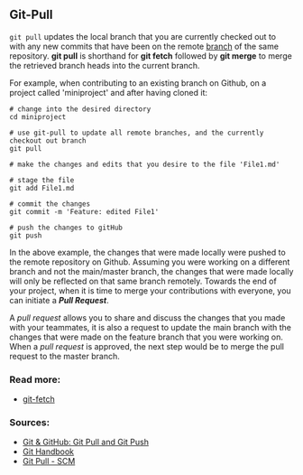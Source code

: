 ## Git-Pull

`git pull` updates the local branch that you are currently checked out to with any new commits that have been on the remote [branch](/Sections/Branch.md) of the same repository. **git pull** is shorthand for **git fetch** followed by **git merge** to merge the retrieved branch heads into the current branch.

For example, when contributing to an existing branch on Github, on a project called 'miniproject' and after having cloned it:

```
# change into the desired directory
cd miniproject

# use git-pull to update all remote branches, and the currently checkout out branch
git pull

# make the changes and edits that you desire to the file 'File1.md'

# stage the file
git add File1.md

# commit the changes
git commit -m 'Feature: edited File1'

# push the changes to gitHub
git push
```

In the above example, the changes that were made locally were pushed to the remote repository on Github. Assuming you were working on a different branch and not the main/master branch, the changes that were made locally will only be reflected on that same branch remotely. Towards the end of your project, when it is time to merge your contributions with everyone, you can initiate a ***Pull Request***. 

A *pull request* allows you to share and discuss the changes that you made with your teammates, it is also a request to update the main branch with the changes that were made on the feature branch that you were working on. When a *pull request* is approved, the next step would be to merge the pull request to the master branch. 


 

### Read more:
* [git-fetch](https://git-scm.com/docs/git-fetch)



### Sources:  
* [Git & GitHub: Git Pull and Git Push](https://youtu.be/-uQHV9GOA0w?list=PLg7s6cbtAD17Gw5u8644bgKhgRLiJXdX4)  
* [Git Handbook](https://guides.github.com/introduction/git-handbook/)  
* [Git Pull - SCM](https://git-scm.com/docs/git-pull)

           